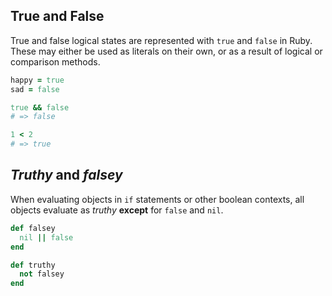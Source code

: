 ## True and False

True and false logical states are represented with `true` and `false` in Ruby. These may either be used as literals on their own, or as a result of logical or comparison methods.

```ruby
happy = true
sad = false

true && false
# => false

1 < 2
# => true
```

## _Truthy_ and _falsey_

When evaluating objects in `if` statements or other boolean contexts, all objects evaluate as _truthy_ **except** for `false` and `nil`.

```ruby
def falsey
  nil || false
end

def truthy
  not falsey
end
```

[nil-dictionary]: https://www.merriam-webster.com/dictionary/nil
